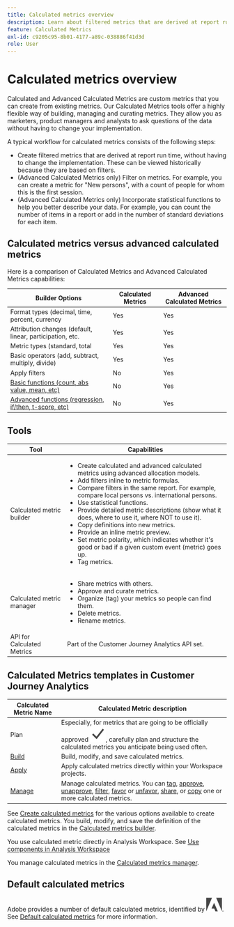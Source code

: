 ```yaml
---
title: Calculated metrics overview
description: Learn about filtered metrics that are derived at report run time.
feature: Calculated Metrics
exl-id: c9205c95-8b01-4177-a89c-038886f41d3d
role: User
---
```

# Calculated metrics overview

Calculated and Advanced Calculated Metrics are custom metrics that you can create from existing metrics. Our Calculated Metrics tools offer a highly flexible way of building, managing and curating metrics. They allow you as marketers, product managers and analysts to ask questions of the data without having to change your implementation.

A typical workflow for calculated metrics consists of the following steps:

* Create filtered metrics that are derived at report run time, without having to change the implementation. These can be viewed historically because they are based on filters.
* (Advanced Calculated Metrics only) Filter on metrics. For example, you can create a metric for "New persons", with a count of people for whom this is the first session.
* (Advanced Calculated Metrics only) Incorporate statistical functions to help you better describe your data. For example, you can count the number of items in a report or add in the number of standard deviations for each item.

## Calculated metrics versus advanced calculated metrics

Here is a comparison of Calculated Metrics and Advanced Calculated Metrics capabilities: 

|  Builder Options  | Calculated Metrics  | Advanced Calculated Metrics  |
|---|---|---|
| Format types (decimal, time, percent, currency  | Yes  | Yes  |
| Attribution changes (default, linear, participation, etc.  | Yes  | Yes  |
| Metric types (standard, total | Yes  | Yes  |
|  Basic operators (add, subtract, multiply, divide)  | Yes  | Yes  |
| Apply filters | No  | Yes  |
| [Basic functions (count, abs value, mean, etc)](/help/components/calc-metrics/cm-functions.md)  | No  | Yes  |
| [Advanced functions (regression, if/then, t-score, etc)](/help/components/calc-metrics/cm-adv-functions.md)  | No  | Yes  |

## Tools

| Tool | Capabilities |
|--- |--- |
|Calculated metric builder|<ul><li>Create calculated and advanced calculated metrics using advanced allocation models.</li><li>Add filters inline to metric formulas.</li><li>Compare filters in the same report. For example, compare local persons vs. international persons.</li><li>Use statistical functions.</li><li> Provide detailed metric descriptions (show what it does, where to use it, where NOT to use it).</li><li>Copy definitions into new metrics.</li><li>Provide an inline metric preview.</li><li>Set metric polarity, which indicates whether it's good or bad if a given custom event (metric) goes up.</li><li>Tag metrics.</li></ul>|
|Calculated metric manager|<ul><li>Share metrics with others.</li><li>Approve and curate metrics.</li><li>Organize (tag) your metrics so people can find them.</li><li>Delete metrics.</li><li>Rename metrics.</li></ul>|
|API for Calculated Metrics|Part of the Customer Journey Analytics API set.|

## Calculated Metrics templates in Customer Journey Analytics

| Calculated Metric Name | Calculated Metric description |
| --- | --- |
| Plan | Especially, for metrics that are going to be officially approved ![Checkmark](/help/assets/icons/Checkmark.svg), carefully plan and structure the calculated metrics you anticipate being used often.  |
| [Build](/help/components/calc-metrics/cm-workflow/cm-build-metrics.md) | Build, modify, and save calculated metrics. |
| [Apply](/help/components/use-components-in-workspace.md) | Apply calculated metrics directly within your Workspace projects. |
| [Manage](/help/components/calc-metrics/cm-workflow/cm-manager.md) | Manage calculated metrics. You can [tag](/help/components/calc-metrics/cm-workflow/cm-tagging.md), [approve](/help/components/calc-metrics/cm-workflow/cm-approving.md), [unapprove](/help/components/calc-metrics/cm-workflow/cm-approving.md), [filter](/help/components/calc-metrics/cm-workflow/cm-filter.md), [favor](/help/components/calc-metrics/cm-workflow/cm-favorite.md) or [unfavor](/help/components/calc-metrics/cm-workflow/cm-favorite.md), [share](/help/components/calc-metrics/cm-workflow/cm-sharing.md), or [copy](/help/components/calc-metrics/cm-workflow/cm-copy.md) one or more calculated metrics. |

See [Create calculated metrics](/help/components/filters/create-filters.md) for the various options available to create calculated metrics. You build, modify, and save the definition of the calculated metrics in the [Calculated metrics builder](cm-workflow/cm-build-metrics.md).

You use calculated metric directly in Analysis Workspace. See [Use components in Analysis Workspace](/help/components/use-components-in-workspace.md)

You manage calculated metrics in the [Calculated metrics manager](cm-workflow/cm-manager.md).

## Default calculated metrics

Adobe provides a number of default calculated metrics, identified by ![AdobeLogoSmall](/help/assets/icons/AdobeLogoSmall.svg). See [Default calculated metrics](/help/components/calc-metrics/default-calcmetrics.md) for more information.
